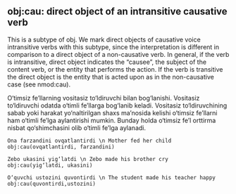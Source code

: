 ## obj:cau: direct object of an intransitive causative verb
This is a subtype of obj. We mark direct objects of causative voice intransitive verbs with this subtype, since the interpretation is different in comparison to a direct object of a non-causative verb. In general, if the verb is intransitive, direct object indicates the “causee”, the subject of the content verb, or the entity that performs the action. If the verb is transitive the direct object is the entity that is acted upon as in the non-causative case (see nmod:cau).

O‘timsiz fe’llarning  vositasiz to‘ldiruvchi bilan bog‘lanishi.  Vositasiz to‘ldiruvchi odatda o‘timli fe’llarga bog‘lanib keladi. Vositasiz to‘ldiruvchining sabab yoki harakat yo‘naltirilgan shaxs ma’nosida kelishi o‘timsiz fe’llarni ham o‘timli fe’lga aylantirishi mumkin. Bunday holda o‘timsiz fe’l orttirma nisbat qo‘shimchasini olib o‘timli fe’lga aylanadi.
~~~ sdparse
Ona farzandini ovqatlantirdi \n Mother fed her child
obj:cau(ovqatlantirdi, farzandini)
~~~

~~~ sdparse
Zebo ukasini yig‘latdi \n Zebo made his brother cry
obj:cau(yig‘latdi, ukasini)
~~~

~~~ sdparse
O‘quvchi ustozini quvontirdi \n The student made his teacher happy
obj:cau(quvontirdi,ustozini)
~~~


<!-- Interlanguage links updated Ne 5. května 2024, 18:21:33 CEST -->
